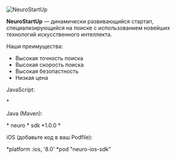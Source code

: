 ![NeuroStartUp](https://camo.githubusercontent.com/ace14ee894d150192a7b05b12410738aa65528da742bbce69315a5f441320ea7/68747470733a2f2f692e696d6775722e636f6d2f495a4f525769492e706e67)

**NeuroStartUp** — динамически развивающийся стартап, специализирующийся на поиске с использованием новейших технологий искусственного интеллекта.

Наши преимущества:
* Высокая точность поиска
* Высокая скорость поиска
* Высокая безопастность
* Низкая цена

JavaScript:

*<script src="https://localhost/neuro.sdk.min.js"></script>

Java (Maven):

<dependency>
*  <groupId>neuro</groupId>
 * <artifactId>sdk</artifactId>
 *<version>1.0.0</version>
*</dependency>

iOS (добавьте код в ваш Podfile):

*platform :ios, '8.0'
*pod "neuro-ios-sdk"